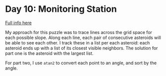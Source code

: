 # Day 10: Monitoring Station

[Full info here](https://adventofcode.com/2019/day/10)

My approach for this puzzle was to trace lines across the grid space for each
possible slope. Along each line, each pair of consecutive asteroids will be able
to see each other. I track these in a list per each asteroid: each asteroid ends
up with a list of its closest visible neighbors. The solution for part one is the
asteroid with the largest list.

For part two, I use `atan2` to convert each point to an angle, and sort by the angle.

